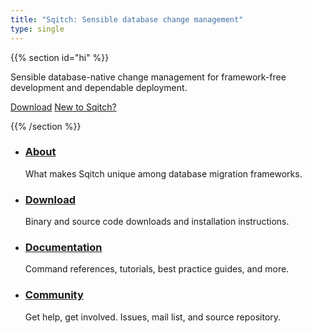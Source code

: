 ```yaml
---
title: "Sqitch: Sensible database change management"
type: single
---
```


{{% section id="hi" %}}

<!-- The framework-neutral, database-loving, developer-friendly, dependable database change management system. -->

Sensible database-native change management for framework-free development and dependable deployment.

<!-- Sqitch is the developer-friendly, confidence-inducing, platform-neutral database change management system. -->

<a href="/download/" class="download" title="Download Sqitch"> Download</a>
<a href="/about/" title="About Sqitch">New to Sqitch?</a>

{{% /section %}}

<main>
	<section id="info">
		<nav>
			<ul>
				<li>
					<a class="about" href="/about/"><h3>About</h3></a>
					<p>What makes Sqitch unique among database migration frameworks.</p>
				</li>
				<li>
					<a class="download" href="/download/"><h3>Download</h3></a>
					<p>Binary and source code downloads and installation instructions.</p>
				</li>
				<li>
					<a class="docs" href="/docs/"><h3>Documentation</h3></a>
					<p>Command references, tutorials, best practice guides, and more.</p>
				</li>
				<li>
					<a class="community" href="/community/"><h3>Community</h3></a>
					<p>Get help, get involved. Issues, mail list, and source repository.</p>
				</li>
			</ul>
		</nav>
	</section>
</main>